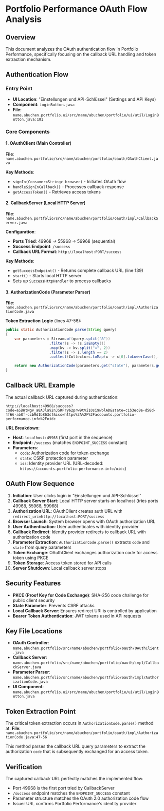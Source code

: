 # Portfolio Performance OAuth Flow Analysis

## Overview

This document analyzes the OAuth authentication flow in Portfolio Performance, specifically focusing on the callback URL handling and token extraction mechanism.

## Authentication Flow

### Entry Point
- **UI Location**: "Einstellungen und API-Schlüssel" (Settings and API Keys)
- **Component**: `LoginButton.java`
- **File**: `name.abuchen.portfolio.ui/src/name/abuchen/portfolio/ui/util/LoginButton.java:101`

### Core Components

#### 1. OAuthClient (Main Controller)
**File**: `name.abuchen.portfolio/src/name/abuchen/portfolio/oauth/OAuthClient.java`

**Key Methods**:
- `signIn(Consumer<String> browser)` - Initiates OAuth flow
- `handleSignInCallback()` - Processes callback response
- `getAccessToken()` - Retrieves access tokens

#### 2. CallbackServer (Local HTTP Server)
**File**: `name.abuchen.portfolio/src/name/abuchen/portfolio/oauth/impl/CallbackServer.java`

**Configuration**:
- **Ports Tried**: 49968 → 55968 → 59968 (sequential)
- **Success Endpoint**: `/success`
- **Callback URL Format**: `http://localhost:PORT/success`

**Key Methods**:
- `getSuccessEndpoint()` - Returns complete callback URL (line 139)
- `start()` - Starts local HTTP server
- Sets up `SuccessHttpHandler` to process callbacks

#### 3. AuthorizationCode (Parameter Parser)
**File**: `name.abuchen.portfolio/src/name/abuchen/portfolio/oauth/impl/AuthorizationCode.java`

**Token Extraction Logic** (lines 47-56):
```java
public static AuthorizationCode parse(String query)
{
    var parameters = Stream.of(query.split("&"))
                    .filter(s -> !s.isEmpty())
                    .map(kv -> kv.split("=", 2))
                    .filter(s -> s.length == 2)
                    .collect(Collectors.toMap(x -> x[0].toLowerCase(), x -> x[1]));

    return new AuthorizationCode(parameters.get("state"), parameters.get("code"));
}
```

## Callback URL Example

The actual callback URL captured during authentication:
```
http://localhost:49968/success?code=aSBHtNgv_a8AJla92nJSRFry62prw9tVi10si9wblAD&state=c1b3ec8e-d58d-4f66-ab8f-ccb9d1b863df&iss=https%3A%2F%2Faccounts.portfolio-performance.info%2Foidc
```

**URL Breakdown**:
- **Host**: `localhost:49968` (first port in the sequence)
- **Endpoint**: `/success` (matches `ENDPOINT_SUCCESS` constant)
- **Parameters**:
  - `code`: Authorization code for token exchange
  - `state`: CSRF protection parameter
  - `iss`: Identity provider URL (URL-decoded: `https://accounts.portfolio-performance.info/oidc`)

## OAuth Flow Sequence

1. **Initiation**: User clicks login in "Einstellungen und API-Schlüssel"
2. **Callback Server Start**: Local HTTP server starts on localhost (tries ports 49968, 55968, 59968)
3. **Authorization URL**: OAuthClient creates auth URL with `redirect_uri=http://localhost:PORT/success`
4. **Browser Launch**: System browser opens with OAuth authorization URL
5. **User Authentication**: User authenticates with identity provider
6. **Callback Redirect**: Identity provider redirects to callback URL with authorization code
7. **Parameter Extraction**: `AuthorizationCode.parse()` extracts `code` and `state` from query parameters
8. **Token Exchange**: OAuthClient exchanges authorization code for access token using PKCE
9. **Token Storage**: Access token stored for API calls
10. **Server Shutdown**: Local callback server stops

## Security Features

- **PKCE (Proof Key for Code Exchange)**: SHA-256 code challenge for public client security
- **State Parameter**: Prevents CSRF attacks
- **Local Callback Server**: Ensures redirect URI is controlled by application
- **Bearer Token Authentication**: JWT tokens used in API requests

## Key File Locations

- **OAuth Controller**: `name.abuchen.portfolio/src/name/abuchen/portfolio/oauth/OAuthClient.java`
- **Callback Server**: `name.abuchen.portfolio/src/name/abuchen/portfolio/oauth/impl/CallbackServer.java`
- **Parameter Parser**: `name.abuchen.portfolio/src/name/abuchen/portfolio/oauth/impl/AuthorizationCode.java`
- **UI Component**: `name.abuchen.portfolio.ui/src/name/abuchen/portfolio/ui/util/LoginButton.java`

## Token Extraction Point

The critical token extraction occurs in `AuthorizationCode.parse()` method at:
**File**: `name.abuchen.portfolio/src/name/abuchen/portfolio/oauth/impl/AuthorizationCode.java:47-56`

This method parses the callback URL query parameters to extract the authorization `code` that is subsequently exchanged for an access token.

## Verification

The captured callback URL perfectly matches the implemented flow:
- Port 49968 is the first port tried by CallbackServer
- `/success` endpoint matches the `ENDPOINT_SUCCESS` constant
- Parameter structure matches the OAuth 2.0 authorization code flow
- Issuer URL confirms Portfolio Performance's identity provider